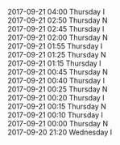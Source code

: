 2017-09-21 04:00 Thursday  I  
2017-09-21 02:50 Thursday  N  
2017-09-21 02:45 Thursday  I  
2017-09-21 02:00 Thursday  N  
2017-09-21 01:55 Thursday  I  
2017-09-21 01:25 Thursday  N  
2017-09-21 01:15 Thursday  I  
2017-09-21 00:45 Thursday  N  
2017-09-21 00:40 Thursday  I  
2017-09-21 00:25 Thursday  N  
2017-09-21 00:20 Thursday  I  
2017-09-21 00:15 Thursday  N  
2017-09-21 00:10 Thursday  I  
2017-09-21 00:00 Thursday  N  
2017-09-20 21:20 Wednesday  I  
